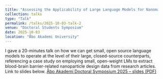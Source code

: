 ```yaml
---
title: "Assessing the Applicability of Large Language Models for Nanomaterials Data Mining: A Case Study on Extracting BBB-Related Nanoparticle Design Parameters"
collection: talks
type: "Talk"
permalink: /talks/2025-10-03-talk-2
venue: "Doctoral Students Symposium"
date: 2025-10-03
location: "Åbo Akademi University"
---
```


I gave a 20-minutes talk on how we can get small, open source language models to operate at the level of their large, closed-source counterparts, referencing a case study on employing small, open-weight LMs to extract blood-brain barrier-related nanoparticle design data from research articles. Link to slides below.
[Åbo Akademi Doctoral Symposium 2025 – slides (PDF)](https://abdulaihalidu.github.io/files/Abo_Akademi_Doctoral_Symposium_presentation_2025.pdf)


